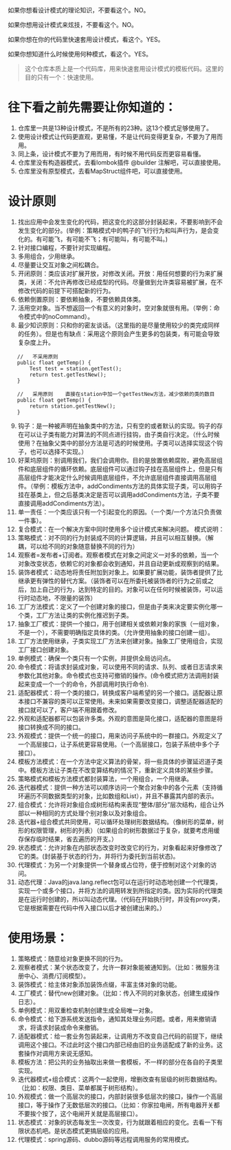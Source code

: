 如果你想看设计模式的理论知识，不要看这个。NO。

如果你想用设计模式来炫技，不要看这个。NO。

如果你想在你的代码里快速套用设计模式，看这个。YES。

如果你想知道什么时候使用何种模式，看这个。YES。

> 这个仓库本质上是一个代码库，用来快速套用设计模式的模板代码。这里的目的只有一个：快速使用。

# 往下看之前先需要让你知道的：
1. 仓库里一共是13种设计模式，不是所有的23种。这13个模式足够使用了。
2. 使用设计模式让代码更直观，更易懂，不是让代码变得更复杂，不要为了用而用。
3. 同上条，设计模式不要为了用而用，有时候不用代码反而更容易看懂。
4. 仓库里没有构造器模式，去看lombok插件 @builder 注解吧，可以直接使用。
5. 仓库里没有原型模式，去看MapStruct组件吧，可以直接使用。


# 设计原则
1. 找出应用中会发生变化的代码，把这变化的这部分封装起来，不要影响到不会发生变化的部分。(举例：策略模式中的鸭子的飞行行为和叫声行为，是会变化的。有可能飞，有可能不飞；有可能叫，有可能不叫。)
2. 针对接口编程，不要针对实现编程。
3. 多用组合，少用继承。
4. 尽量要让交互对象之间松耦合。
5. 开闭原则：类应该对扩展开放，对修改关闭。开放：用任何想要的行为来扩展类，关闭：不允许再修改已经成型的代码。尽量做到允许类容易被扩展，在不修改代码的前提下可搭配新的行为。
6. 依赖倒置原则：要依赖抽象，不要依赖具体类。
7. 活用空对象。当不想返回一个有意义的对象时，空对象就很有用。（举例：命令模式中的noCommand）。
8. 最少知识原则：只和你的密友谈话。（这里指的是尽量使用较少的类完成同样的任务）。但是也有缺点：采用这个原则会产生更多的包装类，有可能会导致复杂度上升。
````
   //	不采用原则
   public float getTemp() {
       Test test = station.getTest();  
       return test.getTestNew();
   }
   
   //	采用原则	直接在station中加一个getTestNew方法，减少依赖的类的数目
   public float getTemp() {
       return station.getTestNew();
   }
````
9. 钩子：是一种被声明在抽象类中的方法，只有空的或者默认的实现。钩子的存在可以让子类有能力对算法的不同点进行挂钩，由子类自行决定。（什么时候使用？在抽象父类中的部分方法是可选的时候使用。子类可以选择实现这个钩子，也可以选择不实现。）
10. 好莱坞原则：别调用我们，我们会调用你。目的是放置依赖腐败，避免高层组件和底层组件的循环依赖。底层组件可以通过钩子挂在高层组件上，但是只有高层组件才能决定什么时候调用底层组件，不允许底层组件直接调用高层组件。（举例：模板方法中，addCondiments方法的具体实现子类，可以用钩子挂在基类上，但之后基类决定是否可以调用addCondiments方法，子类不要直接调用addCondiments方法）。
11. 单一责任：一个类应该只有一个引起变化的原因。（一个类/一个方法只负责做一件事）。
12. 复合模式：在一个解决方案中同时使用多个设计模式来解决问题。
    模式说明：
1. 策略模式：对不同的行为封装成不同的计算逻辑，并且可以相互替换。（解耦，可以给不同的对象随意替换不同的行为）
2. 观察者=发布者+订阅者。观察者模式在对象之间定义一对多的依赖，当一个对象改变状态，依赖它的对象都会收到通知，并且自动更新成观察到的结果。
3. 装饰者模式：动态地将责任附加到对象上。如果要扩展功能，装饰者提供了比继承更有弹性的替代方案。（装饰者可以在所委托被装饰者的行为之前或之后，加上自己的行为，达到特定的目的。对象可以在任何时候被装饰，可以运行时动态地，不限量的装饰）
4. 工厂方法模式：定义了一个创建对象的接口，但是由子类来决定要实例化哪一个类，工厂方法让类的实例化推迟到子类。
5. 抽象工厂模式：提供一个接口，用于创建相关或依赖对象的家族（一组对象，不是一个），不需要明确指定具体的类。（允许使用抽象的接口创建一组）。
6. 工厂方法使用继承，子类实现工厂方法来创建对象。抽象工厂使用组合，实现工厂接口创建对象。
7. 单例模式：确保一个类只有一个实例，并提供全局访问点。
8. 命令模式：将请求封装成对象，可以使用不同的请求、队列、或者日志请求来参数化其他对象。命令模式也支持可撤销的操作。(命令模式把方法调用封装起来变成一个一个的命令，外部调用时执行命令).
9. 适配器模式：将一个类的接口，转换成客户端希望的另一个接口。适配器让原本接口不兼容的类可以正常使用。未来如果需要改变接口，调整适配器适配的接口就可以了，客户端不用跟着修改。
10. 外观和适配器都可以包装许多类。外观的意图是简化接口，适配器的意图是将接口转换成不同的接口。
11. 外观模式：提供一个统一的接口，用来访问子系统中的一群接口。外观定义了一个高层接口，让子系统更容易使用。（一个高层接口，包装子系统中多个子接口）。
12. 模板方法模式：在一个方法中定义算法的骨架，将一些具体的步骤延迟道子类中。模板方法让子类在不改变算结构的情况下，重新定义具体的某些步骤。
13. 策略模式和模板方法模式都封装算法，一个用组合，一个用继承。
14. 迭代器模式：提供一种方法可以顺序访问一个聚合对象中的各个元素（支持循环遍历不同数据类型的对象，比如数组和List），并且不暴露其内部的表示。
15. 组合模式：允许将对象组合成树形结构来表现“整体/部分”层次结构，组合让外部以一种相同的方式处理个别对象以及对象组合。
16. 迭代器+组合模式共同使用，可以循环处理树形数据结构。（像树形的菜单，树形的权限管理，树形的列表）（如果组合的树形数据过于复杂，就要考虑用缓存保存临时结果，省去遍历的开支。）
17. 状态模式：允许对象在内部状态改变时改变它的行为，对象看起来好像修改了它的类。(封装基于状态的行为，并将行为委托到当前状态)。
18. 代理模式：为另一个对象提供一个替身或占位符，便于控制对这个对象的访问。
19. 动态代理：Java的java.lang.reflect包可以在运行时动态地创建一个代理类，实现一个或多个接口，并将方法的调用转发到所指定的类。因为实际的代理类是在运行时创建的，所以叫动态代理。（代码在开始执行时，并没有proxy类，它是根据需要在代码中传入接口以后才被创建出来的。）

# 使用场景：
1. 策略模式：随意给对象更换不同的行为。
2. 观察者模式：某个状态改变了，允许一群对象能被通知到。（比如：微服务注册中心、消费/订阅模型）。
3. 装饰模式：给主体对象添加装饰点缀，丰富主体对象的功能。
4. 工厂模式：替代new创建对象。（比如：传入不同的对象状态，创建生成操作日志）。
5. 单例模式：用双重检查机制创建生成全局唯一对象。
6. 命令模式：给下游系统发送指令，通知其处理业务问题。或者，用来撤销请求，将请求封装成命令来撤销。
7. 适配器模式：给一套业务包装起来，让调用方不改变自己代码的前提下，继续调用这个接口。不过此时这个接口内部已经由旧的业务适配成了新的业务。这套操作对调用方来说无感知。
8. 模板方法：把公共的业务抽取出来做一套模板，不一样的部分在各自的子类里实现。
9. 迭代器模式+组合模式：这两个一起使用，增删改查有层级的树形数据结构。（比如：权限、类目、菜单都属于树形结构）。
10. 外观模式：做一个高层次的接口，内部封装很多低层次的接口，操作一个高层接口，等于操作了无数低层次的接口。（比如：你家拉电闸，所有电器开关都不要挨个按了，这个电闸开关就是高层接口）。
11. 状态模式：对象的状态每发生一次改变，行为就跟着相应的变化。去看一下有限状态机吧。是状态模式更搞层级的应用。
12. 代理模式：spring源码、dubbo源码等远程调用服务的常用模式。